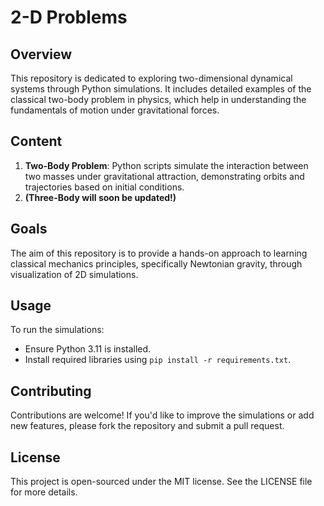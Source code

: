 # 2-D Problems

## Overview
This repository is dedicated to exploring two-dimensional dynamical systems through Python simulations. It includes detailed examples of the classical two-body problem in physics, which help in understanding the fundamentals of motion under gravitational forces. 

## Content
1. **Two-Body Problem**: Python scripts simulate the interaction between two masses under gravitational attraction, demonstrating orbits and trajectories based on initial conditions.
2. **(Three-Body will soon be updated!)**

## Goals
The aim of this repository is to provide a hands-on approach to learning classical mechanics principles, specifically Newtonian gravity, through visualization of 2D simulations.

## Usage
To run the simulations:
- Ensure Python 3.11 is installed.
- Install required libraries using `pip install -r requirements.txt`.

## Contributing
Contributions are welcome! If you'd like to improve the simulations or add new features, please fork the repository and submit a pull request.

## License
This project is open-sourced under the MIT license. See the LICENSE file for more details.
